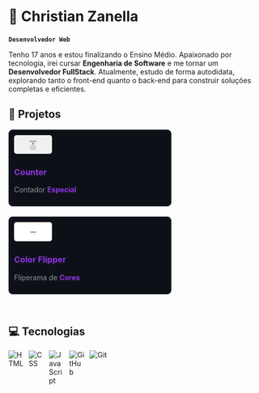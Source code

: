 # 💼 Christian Zanella

**`Desenvolvedor Web`**
<!-- Sobre Mim -->
Tenho 17 anos e estou finalizando o Ensino Médio. Apaixonado por tecnologia, irei cursar **Engenharia de Software** e me tornar um **Desenvolvedor FullStack**. Atualmente, estudo de forma autodidata, explorando tanto o front-end quanto o back-end para construir soluções completas e eficientes.

## 🚀 Projetos

<div style="display: flex; flex-wrap: wrap; gap: 20px; padding-bottom: 30px;">

<!-- Projeto 1 - Counter-->
<div style="width: 300px; border: 1px solid #30363d; border-radius: 8px; padding: 10px; background: #0d1117; margin: 0 25px 0 0">
  <a href="https://github.com/chriszanella/counter" target="_blank">
    <img src="./counter.png" width="25%" style="border-radius: 5px;">
    <h3 style="color: #9333ea;">Counter</h3>
    <p style="color: #8b949e;">Contador <strong style="color: #9333ea;">Especial</strong></p>
  </a>
</div>

<!-- Projeto 2 - Color Flipper -->
<div style="width: 300px; border: 1px solid #30363d; border-radius: 8px; padding: 10px; background: #0d1117; margin: 0 25px 0 0">
  <a href="https://github.com/chriszanella/color-flipper" target="_blank">
    <img src="./color-flipper.png" width="25%" style="border-radius: 5px;">
    <h3 style="color: #9333ea;">Color Flipper</h3>
    <p style="color: #8b949e;">Fliperama de <strong style="color: #9333ea;">Cores</strong></p>
  </a>
</div>
</div>

## 💻 Tecnologias

<!--Badge HTML -->
<img align="left" alt="HTML" width="30px" style="padding-right:10px;" src="https://cdn.jsdelivr.net/gh/devicons/devicon/icons/html5/html5-plain.svg" />

<!--Badge CSS -->
<img align="left" alt="CSS" width="30px" style="padding-right:10px;" src="https://cdn.jsdelivr.net/gh/devicons/devicon/icons/css3/css3-plain.svg" />

<!--Badge JavaScript -->
<img align="left" alt="JavaScript" width="30px" style="padding-right:10px;" src="https://cdn.jsdelivr.net/gh/devicons/devicon/icons/javascript/javascript-plain.svg" />

<!--Badge GitHub-->
<img align="left" alt="GitHub" width="30px" style="padding-right:10px;" src="https://cdn.jsdelivr.net/gh/devicons/devicon/icons/github/github-original.svg" />

<!--Badge Git -->
<img align="bottom" alt="Git" width="30px" style="padding-right:10px;" src="https://cdn.jsdelivr.net/gh/devicons/devicon/icons/git/git-original.svg" />

## 

